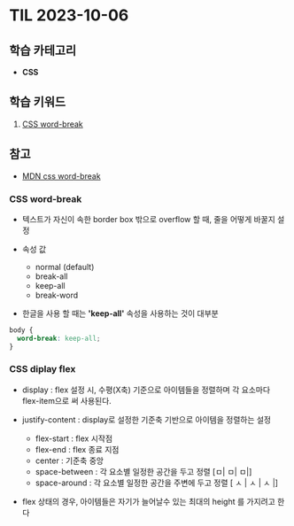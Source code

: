 # TIL 2023-10-06

## 학습 카테고리

- **CSS**

## 학습 키워드

1. [CSS word-break](#css-word-break)

## 참고

- [MDN css word-break](https://developer.mozilla.org/ko/docs/Web/CSS/word-break)

### CSS word-break

- 텍스트가 자신이 속한 border box 밖으로 overflow 할 때, 줄을 어떻게 바꿀지 설정
- 속성 값

  - normal (default)
  - break-all
  - keep-all
  - break-word

- 한글을 사용 할 때는 **'keep-all'** 속성을 사용하는 것이 대부분

```css
body {
  word-break: keep-all;
}
```

### CSS diplay flex

- display : flex 설정 시, 수평(X축) 기준으로 아이템들을 정렬하며 각 요소마다 flex-item으로 써 사용된다.

- justify-content : display로 설정한 기준축 기반으로 아이템을 정렬하는 설정

  - flex-start : flex 시작점
  - flex-end : flex 종료 지점
  - center : 기준축 중앙
  - space-between : 각 요소별 일정한 공간을 두고 정렬 [ㅁ| ㅁ| ㅁ|]
  - space-around : 각 요소별 일정한 공간을 주변에 두고 정렬 [ ㅅ | ㅅ | ㅅ |]

- flex 상태의 경우, 아이템들은 자기가 늘어날수 있는 최대의 height 를 가지려고 한다
